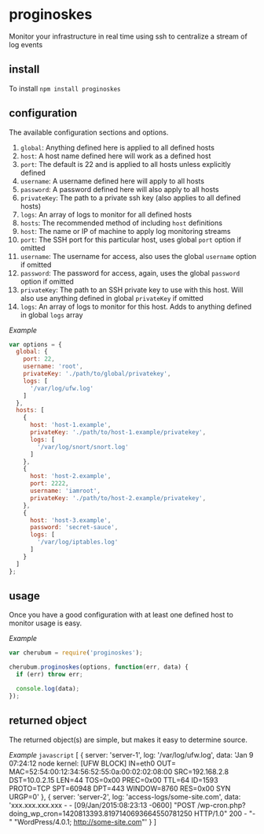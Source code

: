 # proginoskes
Monitor your infrastructure in real time using ssh to centralize a stream of log events

## install ##
To install `npm install proginoskes`

## configuration ##
The available configuration sections and options.

1. `global`: Anything defined here is applied to all defined hosts
  1. `host`: A host name defined here will work as a defined host
  2. `port`: The default is 22 and is applied to all hosts unless explicitly defined
  3. `username`: A username defined here will apply to all hosts
  4. `password`: A password defined here will also apply to all hosts
  5. `privateKey`: The path to a private ssh key (also applies to all defined hosts)
  6. `logs`: An array of logs to monitor for all defined hosts
2. `hosts`: The recommended method of including `host` definitions
  1. `host`: The name or IP of machine to apply log monitoring streams
  2. `port`: The SSH port for this particular host, uses global `port` option if omitted
  3. `username`: The username for access, also uses the global `username` option if omitted
  4. `password`: The password for access, again, uses the global `password` option if omitted
  5. `privateKey`: The path to an SSH private key to use with this host. Will also use anything defined in global `privateKey` if omitted
  6. `logs`: An array of logs to monitor for this host. Adds to anything defined in global `logs` array

_Example_
```javascript
var options = {
  global: {
    port: 22,
    username: 'root',
    privateKey: './path/to/global/privatekey',
    logs: [
      '/var/log/ufw.log'
    ]
  },
  hosts: [
    {
      host: 'host-1.example',
      privateKey: './path/to/host-1.example/privatekey',
      logs: [
        '/var/log/snort/snort.log'
      ]
    },
    {
      host: 'host-2.example',
      port: 2222,
      username: 'iamroot',
      privateKey: './path/to/host-2.example/privatekey',
    },
    {
      host: 'host-3.example',
      password: 'secret-sauce',
      logs: [
        '/var/log/iptables.log'
      ]
    }
  ]
};
```

## usage ##
Once you have a good configuration with at least one defined host to monitor
usage is easy.

_Example_
```javascript
var cherubum = require('proginoskes');

cherubum.proginoskes(options, function(err, data) {
  if (err) throw err;

  console.log(data);
});
```

## returned object ##
The returned object(s) are simple, but makes it easy to determine source.

_Example_
```javascript```
[ { server: 'server-1',
    log: '/var/log/ufw.log',
    data: 'Jan  9 07:24:12 node kernel: [UFW BLOCK] IN=eth0 OUT= MAC=52:54:00:12:34:56:52:55:0a:00:02:02:08:00 SRC=192.168.2.8 DST=10.0.2.15 LEN=44 TOS=0x00 PREC=0x00 TTL=64 ID=1593 PROTO=TCP SPT=60948 DPT=443 WINDOW=8760 RES=0x00 SYN URGP=0' },
  { server: 'server-2',
    log: 'access-logs/some-site.com',
    data: 'xxx.xxx.xxx.xxx - - [09/Jan/2015:08:23:13 -0600] "POST /wp-cron.php?doing_wp_cron=1420813393.8197140693664550781250 HTTP/1.0" 200 - "-" "WordPress/4.0.1; http://some-site.com"' } ]
```

